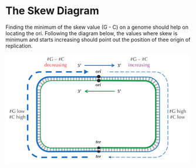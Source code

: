 # The Skew Diagram

Finding the minimum of the skew value (G - C) on a genome should help on locating the ori. Following the diagram below, the values where skew is minimum and starts increasing should point out the position of thee origin of replication.

![Skew Diagram](https://github.com/CastleAf/BioInformatics-I/blob/main/Week%202%20-%20Finding%20Replication%20Origins/1.3%20-%20Peculiar%20Statistics%20of%20the%20Forward%20and%20Reverse%20Half-Strands/img/Skew%20Diagram.png?raw=true)
